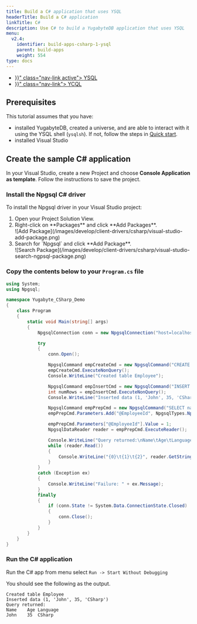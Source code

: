 ```yaml
---
title: Build a C# application that uses YSQL
headerTitle: Build a C# application
linkTitle: C#
description: Use C# to build a YugabyteDB application that uses YSQL
menu:
  v2.4:
    identifier: build-apps-csharp-1-ysql
    parent: build-apps
    weight: 554
type: docs
---
```


<ul class="nav nav-tabs-alt nav-tabs-yb">

  <li >
    <a href="{{< relref "./ysql.md" >}}" class="nav-link active">
      <i class="icon-postgres" aria-hidden="true"></i>
      YSQL
    </a>
  </li>

  <li>
    <a href="{{< relref "./ycql.md" >}}" class="nav-link">
      <i class="icon-cassandra" aria-hidden="true"></i>
      YCQL
    </a>
  </li>

</ul>

## Prerequisites

This tutorial assumes that you have:

- installed YugabyteDB, created a universe, and are able to interact with it using the YSQL shell (`ysqlsh`). If not, follow the steps in [Quick start](../../../../quick-start/).
- installed Visual Studio

## Create the sample C# application

In your Visual Studio, create a new Project and choose **Console Application as template**. Follow the instructions to save the project.

### Install the Npgsql C# driver

To install the Npgsql driver in your Visual Studio project:

<ol>
  <li>Open your Project Solution View.</li>
  <li>Right-click on **Packages** and click **Add Packages**.</li>
  ![Add Package](/images/develop/client-drivers/csharp/visual-studio-add-package.png)
  <li>Search for `Npgsql` and click **Add Package**.</li>
  ![Search Package](/images/develop/client-drivers/csharp/visual-studio-search-ngpsql-package.png)
</ol>

### Copy the contents below to your `Program.cs` file

```cs
using System;
using Npgsql;

namespace Yugabyte_CSharp_Demo
{
    class Program
    {
        static void Main(string[] args)
        {
            NpgsqlConnection conn = new NpgsqlConnection("host=localhost;port=5433;database=yb_demo;user id=yugabyte;password=");

            try
            {
                conn.Open();

                NpgsqlCommand empCreateCmd = new NpgsqlCommand("CREATE TABLE employee (id int PRIMARY KEY, name varchar, age int, language varchar);", conn);
                empCreateCmd.ExecuteNonQuery();
                Console.WriteLine("Created table Employee");

                NpgsqlCommand empInsertCmd = new NpgsqlCommand("INSERT INTO employee (id, name, age, language) VALUES (1, 'John', 35, 'CSharp');", conn);
                int numRows = empInsertCmd.ExecuteNonQuery();
                Console.WriteLine("Inserted data (1, 'John', 35, 'CSharp')");

                NpgsqlCommand empPrepCmd = new NpgsqlCommand("SELECT name, age, language FROM employee WHERE id = @EmployeeId", conn);
                empPrepCmd.Parameters.Add("@EmployeeId", NpgsqlTypes.NpgsqlDbType.Integer);

                empPrepCmd.Parameters["@EmployeeId"].Value = 1;
                NpgsqlDataReader reader = empPrepCmd.ExecuteReader();

                Console.WriteLine("Query returned:\nName\tAge\tLanguage");
                while (reader.Read())
                {
                    Console.WriteLine("{0}\t{1}\t{2}", reader.GetString(0), reader.GetInt32(1), reader.GetString(2));
                }
            }
            catch (Exception ex)
            {
                Console.WriteLine("Failure: " + ex.Message);
            }
            finally
            {
                if (conn.State != System.Data.ConnectionState.Closed)
                {
                    conn.Close();
                }
            }
        }
    }
}
```

### Run the C# application

Run the C# app from menu select `Run -> Start Without Debugging`

You should see the following as the output.

```
Created table Employee
Inserted data (1, 'John', 35, 'CSharp')
Query returned:
Name	Age	Language
John	35	CSharp
```
